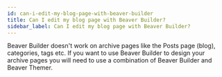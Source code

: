 ```yaml
---
id: can-i-edit-my-blog-page-with-beaver-builder
title: Can I edit my blog page with Beaver Builder?
sidebar_label: Can I edit my blog page with Beaver Builder?
---
```


Beaver Builder doesn't work on archive pages like the Posts page (blog),
categories, tags etc. If you want to use Beaver Builder to design your archive
pages you will need to use a combination of Beaver Builder and Beaver Themer.
